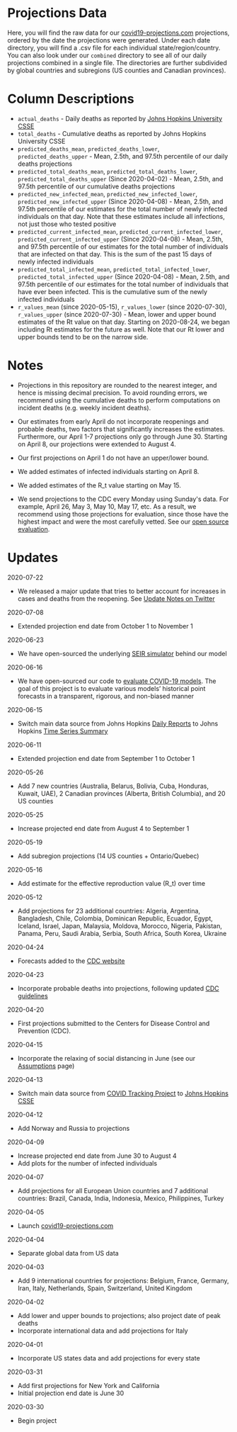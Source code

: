 # Projections Data

Here, you will find the raw data for our [covid19-projections.com](https://covid19-projections.com) projections, ordered by the date the projections were generated. Under each date directory, you will find a .csv file for each individual state/region/country. You can also look under our `combined` directory to see all of our daily projections combined in a single file. The directories are further subdivided by global countries and subregions (US counties and Canadian provinces).

# Column Descriptions

* `actual_deaths` - Daily deaths as reported by [Johns Hopkins University CSSE](https://github.com/CSSEGISandData/COVID-19/tree/master/csse_covid_19_data/csse_covid_19_time_series)
* `total_deaths` - Cumulative deaths as reported by Johns Hopkins University CSSE
* `predicted_deaths_mean`, `predicted_deaths_lower`, `predicted_deaths_upper` - Mean, 2.5th, and 97.5th percentile of our daily deaths projections
* `predicted_total_deaths_mean`, `predicted_total_deaths_lower`, `predicted_total_deaths_upper` (Since 2020-04-02) - Mean, 2.5th, and 97.5th percentile of our cumulative deaths projections
* `predicted_new_infected_mean`, `predicted_new_infected_lower`, `predicted_new_infected_upper` (Since 2020-04-08) - Mean, 2.5th, and 97.5th percentile of our estimates for the total number of newly infected individuals on that day. Note that these estimates include all infections, not just those who tested positive
* `predicted_current_infected_mean`, `predicted_current_infected_lower`, `predicted_current_infected_upper` (Since 2020-04-08) - Mean, 2.5th, and 97.5th percentile of our estimates for the total number of individuals that are infected on that day. This is the sum of the past 15 days of newly infected individuals
* `predicted_total_infected_mean`, `predicted_total_infected_lower`, `predicted_total_infected_upper` (Since 2020-04-08) - Mean, 2.5th, and 97.5th percentile of our estimates for the total number of individuals that have ever been infected. This is the cumulative sum of the newly infected individuals
* `r_values_mean` (since 2020-05-15), `r_values_lower` (since 2020-07-30), `r_values_upper` (since 2020-07-30) - Mean, lower and upper bound estimates of the Rt value on that day. Starting on 2020-08-24, we began including Rt estimates for the future as well. Note that our Rt lower and upper bounds tend to be on the narrow side.

# Notes

* Projections in this repository are rounded to the nearest integer, and hence is missing decimal precision. To avoid rounding errors, we recommend using the cumulative deaths to perform computations on incident deaths (e.g. weekly incident deaths).

* Our estimates from early April do not incorporate reopenings and probable deaths, two factors that significantly increases the estimates. Furthermore, our April 1-7 projections only go through June 30. Starting on April 8, our projections were extended to August 4.

* Our first projections on April 1 do not have an upper/lower bound.

* We added estimates of infected individuals starting on April 8.

* We added estimates of the R_t value starting on May 15.

* We send projections to the CDC every Monday using Sunday's data. For example, April 26, May 3, May 10, May 17, etc. As a result, we recommend using those projections for evaluation, since those have the highest impact and were the most carefully vetted. See our [open source evaluation](https://github.com/youyanggu/covid19-forecast-hub-evaluation).

# Updates

2020-07-22
* We released a major update that tries to better account for increases in cases and deaths from the reopening. See [Update Notes on Twitter](https://twitter.com/youyanggu/status/1286421296474202115)

2020-07-08
* Extended projection end date from October 1 to November 1

2020-06-23
* We have open-sourced the underlying [SEIR simulator](https://github.com/youyanggu/yyg-seir-simulator) behind our model

2020-06-16
* We have open-sourced our code to [evaluate COVID-19 models](https://github.com/youyanggu/covid19-forecast-hub-evaluation). The goal of this project is to evaluate various models’ historical point forecasts in a transparent, rigorous, and non-biased manner

2020-06-15
* Switch main data source from Johns Hopkins [Daily Reports](https://github.com/CSSEGISandData/COVID-19/tree/master/csse_covid_19_data/csse_covid_19_daily_reports) to Johns Hopkins [Time Series Summary](https://github.com/CSSEGISandData/COVID-19/tree/master/csse_covid_19_data/csse_covid_19_time_series)

2020-06-11
* Extended projection end date from September 1 to October 1

2020-05-26
* Add 7 new countries (Australia, Belarus, Bolivia, Cuba, Honduras, Kuwait, UAE), 2 Canadian provinces (Alberta, British Columbia), and 20 US counties

2020-05-25
* Increase projected end date from August 4 to September 1

2020-05-19
* Add subregion projections (14 US counties + Ontario/Quebec)

2020-05-16
* Add estimate for the effective reproduction value (R_t) over time

2020-05-12
* Add projections for 23 additional countries: Algeria, Argentina, Bangladesh, Chile, Colombia, Dominican Republic, Ecuador, Egypt, Iceland, Israel, Japan, Malaysia, Moldova, Morocco, Nigeria, Pakistan, Panama, Peru, Saudi Arabia, Serbia, South Africa, South Korea, Ukraine

2020-04-24
* Forecasts added to the [CDC website](https://www.cdc.gov/coronavirus/2019-ncov/covid-data/forecasting-us.html)

2020-04-23
* Incorporate probable deaths into projections, following updated [CDC guidelines](https://www.cdc.gov/coronavirus/2019-ncov/cases-updates/cases-in-us.html)

2020-04-20
* First projections submitted to the Centers for Disease Control and Prevention (CDC).

2020-04-15
* Incorporate the relaxing of social distancing in June (see our [Assumptions](/about#assumptions) page)

2020-04-13
* Switch main data source from [COVID Tracking Project](https://covidtracking.com/) to [Johns Hopkins CSSE](https://github.com/CSSEGISandData/COVID-19/tree/master/csse_covid_19_data/csse_covid_19_daily_reports)

2020-04-12
* Add Norway and Russia to projections

2020-04-09
* Increase projected end date from June 30 to August 4
* Add plots for the number of infected individuals

2020-04-07
* Add projections for all European Union countries and 7 additional countries: Brazil, Canada, India, Indonesia, Mexico, Philippines, Turkey

2020-04-05
* Launch [covid19-projections.com](https://covid19-projections.com/)

2020-04-04
* Separate global data from US data

2020-04-03
* Add 9 international countries for projections: Belgium, France, Germany, Iran, Italy, Netherlands, Spain, Switzerland, United Kingdom

2020-04-02
* Add lower and upper bounds to projections; also project date of peak deaths
* Incorporate international data and add projections for Italy

2020-04-01
* Incorporate US states data and add projections for every state

2020-03-31
* Add first projections for New York and California
* Initial projection end date is June 30

2020-03-30
* Begin project
